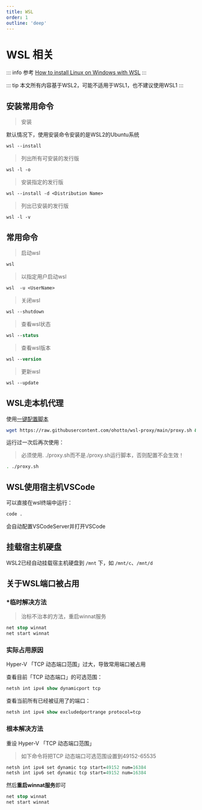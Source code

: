 ```yaml
---
title: WSL
order: 1
outline: 'deep'
---
```


# WSL 相关

::: info 参考
[How to install Linux on Windows with WSL](https://learn.microsoft.com/en-us/windows/wsl/install)
:::

::: tip
本文所有内容基于WSL2，可能不适用于WSL1，也不建议使用WSL1
:::

## 安装常用命令

> 安装

默认情况下，使用安装命令安装的是WSL2的Ubuntu系统

```ps
wsl --install
```

> 列出所有可安装的发行版

```ps
wsl -l -o
```

> 安装指定的发行版

```ps
wsl --install -d <Distribution Name>
```

> 列出已安装的发行版

```ps
wsl -l -v
```

## 常用命令

> 启动wsl

```ps
wsl
```

> 以指定用户启动wsl

```ps
wsl  -u <UserName>
```

> 关闭wsl

```ps
wsl --shutdown
```

> 查看wsl状态

```ps
wsl --status
```

> 查看wsl版本

```ps
wsl --version
```

> 更新wsl

```ps
wsl --update
```

## WSL走本机代理

使用[一键配置脚本](https://github.com/ohotto/wsl-proxy)

```sh
wget https://raw.githubusercontent.com/ohotto/wsl-proxy/main/proxy.sh && chmod +x proxy.sh && . ./proxy.sh
```

运行过一次后再次使用：

> 必须使用. ./proxy.sh而不是./proxy.sh运行脚本，否则配置不会生效！

```sh
. ./proxy.sh
```

## WSL使用宿主机VSCode

可以直接在wsl终端中运行：

```sh
code .
```

会自动配置VSCodeServer并打开VSCode

## 挂载宿主机硬盘

WSL2已经自动挂载宿主机硬盘到 `/mnt` 下，如 `/mnt/c`、`/mnt/d`

## 关于WSL端口被占用

### *临时解决方法

> 治标不治本的方法，重启winnat服务

```ps
net stop winnat
net start winnat
```

### 实际占用原因

Hyper-V 「TCP 动态端口范围」过大，导致常用端口被占用

查看目前「TCP 动态端口」的可选范围：

```ps
netsh int ipv4 show dynamicport tcp
```

查看当前所有已经被征用了的端口：

```ps
netsh int ipv4 show excludedportrange protocol=tcp
```

### 根本解决方法

重设 Hyper-V 「TCP 动态端口范围」

> 如下命令将把TCP 动态端口可选范围设置到49152-65535

```ps
netsh int ipv4 set dynamic tcp start=49152 num=16384
netsh int ipv6 set dynamic tcp start=49152 num=16384
```

然后**重启winnat服务**即可

```ps
net stop winnat
net start winnat
```